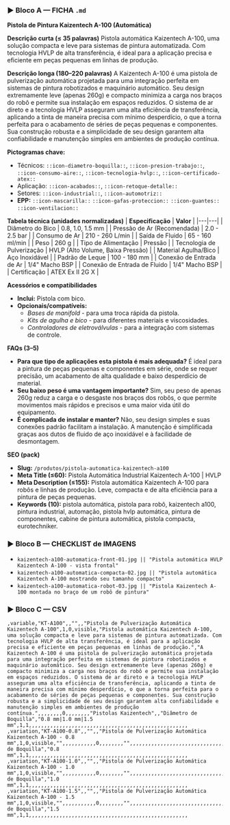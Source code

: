 ### ▶ Bloco A — FICHA `.md`
**Pistola de Pintura Kaizentech A-100 (Automática)**

**Descrição curta (≤ 35 palavras)**
Pistola automática Kaizentech A-100, uma solução compacta e leve para sistemas de pintura automatizada. Com tecnologia HVLP de alta transferência, é ideal para a aplicação precisa e eficiente em peças pequenas em linhas de produção.

**Descrição longa (180–220 palavras)**
A Kaizentech A-100 é uma pistola de pulverização automática projetada para uma integração perfeita em sistemas de pintura robotizados e maquinário automático. Seu design extremamente leve (apenas 260g) e compacto minimiza a carga nos braços do robô e permite sua instalação em espaços reduzidos. O sistema de ar direto e a tecnologia HVLP asseguram uma alta eficiência de transferência, aplicando a tinta de maneira precisa com mínimo desperdício, o que a torna perfeita para o acabamento de séries de peças pequenas e componentes. Sua construção robusta e a simplicidade de seu design garantem alta confiabilidade e manutenção simples em ambientes de produção contínua.

**Pictogramas chave:**
- Técnicos: `::icon-diametro-boquilla::`, `::icon-presion-trabajo::`, `::icon-consumo-aire::`, `::icon-tecnologia-hvlp::`, `::icon-certificado-atex::`
- Aplicação: `::icon-acabados::`, `::icon-retoque-detalle::`
- Setores: `::icon-industrial::`, `::icon-automotriz::`
- **EPP:** `::icon-mascarilla::` `::icon-gafas-proteccion::` `::icon-guantes::` `::icon-ventilacion::`

**Tabela técnica (unidades normalizadas)**
| **Especificação** | **Valor** |
|---|---|
| Diâmetro do Bico | 0.8, 1.0, 1.5 mm |
| Pressão de Ar (Recomendada) | 2.0 - 2.5 bar |
| Consumo de Ar | 210 - 260 L/min |
| Saída de Fluido | 65 - 160 ml/min |
| Peso | 260 g |
| Tipo de Alimentação | Pressão |
| Tecnologia de Pulverização | HVLP (Alto Volume, Baixa Pressão) |
| Material Agulha/Bico | Aço Inoxidável |
| Padrão de Leque | 100 - 180 mm |
| Conexão de Entrada de Ar | 1/4" Macho BSP |
| Conexão de Entrada de Fluido | 1/4" Macho BSP |
| Certificação | ATEX Ex II 2G X |

**Acessórios e compatibilidades**
- **Inclui:** Pistola com bico.
- **Opcionais/compatíveis:**
  - *Bases de manifold* - para uma troca rápida da pistola.
  - *Kits de agulha e bico* - para diferentes materiais e viscosidades.
  - *Controladores de eletroválvulas* - para a integração com sistemas de controle.

**FAQs (3–5)**
- **Para que tipo de aplicações esta pistola é mais adequada?** É ideal para a pintura de peças pequenas e componentes em série, onde se requer precisão, um acabamento de alta qualidade e baixo desperdício de material.
- **Seu baixo peso é uma vantagem importante?** Sim, seu peso de apenas 260g reduz a carga e o desgaste nos braços dos robôs, o que permite movimentos mais rápidos e precisos e uma maior vida útil do equipamento.
- **É complicada de instalar e manter?** Não, seu design simples e suas conexões padrão facilitam a instalação. A manutenção é simplificada graças aos dutos de fluido de aço inoxidável e à facilidade de desmontagem.

**SEO (pack)**
- **Slug:** `/produtos/pistola-automatica-kaizentech-a100`
- **Meta Title (≤60):** Pistola Automática Industrial Kaizentech A-100 | HVLP
- **Meta Description (≤155):** Pistola automática Kaizentech A-100 para robôs e linhas de produção. Leve, compacta e de alta eficiência para a pintura de peças pequenas.
- **Keywords (10):** pistola automática, pistola para robô, kaizentech a100, pintura industrial, automação, pistola hvlp automática, pintura de componentes, cabine de pintura automática, pistola compacta, eurotechniker.

### ▶ Bloco B — CHECKLIST de IMAGENS
- `kaizentech-a100-automatica-front-01.jpg || "Pistola automática HVLP Kaizentech A-100 - vista frontal"`
- `kaizentech-a100-automatica-compacta-02.jpg || "Pistola automática Kaizentech A-100 mostrando seu tamanho compacto"`
- `kaizentech-a100-automatica-robot-03.jpg || "Pistola Kaizentech A-100 montada no braço de um robô de pintura"`

### ▶ Bloco C — CSV
```csv
,variable,"KT-A100",,"",,"Pistola de Pulverização Automática Kaizentech A-100",1,0,visible,"Pistola automática Kaizentech A-100, uma solução compacta e leve para sistemas de pintura automatizada. Com tecnologia HVLP de alta transferência, é ideal para a aplicação precisa e eficiente em peças pequenas em linhas de produção.","A Kaizentech A-100 é uma pistola de pulverização automática projetada para uma integração perfeita em sistemas de pintura robotizados e maquinário automático. Seu design extremamente leve (apenas 260g) e compacto minimiza a carga nos braços do robô e permite sua instalação em espaços reduzidos. O sistema de ar direto e a tecnologia HVLP asseguram uma alta eficiência de transferência, aplicando a tinta de maneira precisa com mínimo desperdício, o que a torna perfeita para o acabamento de séries de peças pequenas e componentes. Sua construção robusta e a simplicidade de seu design garantem alta confiabilidade e manutenção simples em ambientes de produção contínua.",,,,,,,,0,,,,,,,,"Pistolas Kaizentech",,"Diâmetro de Boquilla","0.8 mm|1.0 mm|1.5 mm",1,1,,,,,,,,,,,,,,,,,,,,,,,,,,,,,,,,,,,,,,,,,,,,,,,,,,,,
,variation,"KT-A100-0.8",,"",,"Pistola de Pulverização Automática Kaizentech A-100 - 0.8 mm",1,0,visible,"",,,,,,,,,,,0,,,,,,,,"",,,,,,,,,,,,,,,,,,,,,,,,,,,,,,,,,,,,,,,,,,,,,,,,,,"Diâmetro de Boquilla","0.8 mm",1,1,,,,,,,,,,,,,,,,,,,,,,,,,,,,,,,,,,,,,,,,,,,,,,,,,,,,
,variation,"KT-A100-1.0",,"",,"Pistola de Pulverização Automática Kaizentech A-100 - 1.0 mm",1,0,visible,"",,,,,,,,,,,0,,,,,,,,"",,,,,,,,,,,,,,,,,,,,,,,,,,,,,,,,,,,,,,,,,,,,,,,,,,"Diâmetro de Boquilla","1.0 mm",1,1,,,,,,,,,,,,,,,,,,,,,,,,,,,,,,,,,,,,,,,,,,,,,,,,,,,,
,variation,"KT-A100-1.5",,"",,"Pistola de Pulverização Automática Kaizentech A-100 - 1.5 mm",1,0,visible,"",,,,,,,,,,,0,,,,,,,,"",,,,,,,,,,,,,,,,,,,,,,,,,,,,,,,,,,,,,,,,,,,,,,,,,,"Diâmetro de Boquilla","1.5 mm",1,1,,,,,,,,,,,,,,,,,,,,,,,,,,,,,,,,,,,,,,,,,,,,,,,,,,,,
```